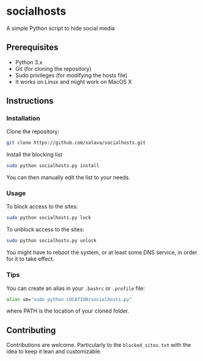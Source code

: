 # socialhosts

A simple Python script to hide social media



## Prerequisites

- Python 3.x
- Git (for cloning the repository)
- Sudo privileges (for modifying the hosts file)
- It works on Linux and might work on MacOS X

## Instructions

### Installation
Clone the repository:
```sh
git clone https://github.com/xalava/socialhosts.git
```
Install the blocking list
```sh
sudo python socialhosts.py install
```
You can then manually edit the list to your needs. 


### Usage
To block access to the sites:
```sh
sudo python socialhosts.py lock
```

To unblock access to the sites:
```sh
sudo python socialhosts.py unlock
```
You might have to reboot the system, or at least some DNS service, in order for it to take effect.


### Tips

You can create an alias in your `.bashrc` or `.profile` file:
```sh
alias sm="sudo python LOCATION/socialhosts.py"
```
where PATH is the location of your cloned folder. 

## Contributing

Contributions are welcome. Particularly to the `blocked_sites.txt` with the idea to keep it lean and customizable.